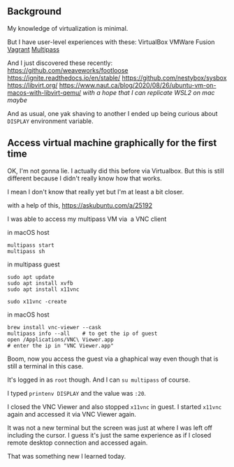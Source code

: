 ## Background

My knowledge of virtualization is minimal.

But I have user-level experiences with these:
VirtualBox
VMWare Fusion
[Vagrant](https://www.vagrantup.com/)
[Multipass](https://multipass.run/)

And I just discovered these recently:
https://github.com/weaveworks/footloose
https://ignite.readthedocs.io/en/stable/
https://github.com/nestybox/sysbox
https://libvirt.org/
https://www.naut.ca/blog/2020/08/26/ubuntu-vm-on-macos-with-libvirt-qemu/
_with a hope that I can replicate WSL2 on mac maybe_

And as usual, one yak shaving to another I ended up being curious about `DISPLAY` environment variable.

## Access virtual machine graphically for the first time

OK, I'm not gonna lie. I actually did this before via Virtualbox.
But this is still different because I didn't really know how that works.

I mean I don't know that really yet but I'm at least a bit closer.

with a help of this, https://askubuntu.com/a/25192

I was able to access my multipass VM via  a VNC client

in macOS host

```
multipass start
multipass sh
```

in multipass guest

```
sudo apt update
sudo apt install xvfb
sudo apt install x11vnc
 
sudo x11vnc -create
```

in macOS host
```
brew install vnc-viewer --cask
multipass info --all    # to get the ip of guest
open /Applications/VNC\ Viewer.app
# enter the ip in "VNC Viewer.app"
```

Boom, now you access the guest via a ghaphical way even though that is still a terminal in this case.

It's logged in as `root` though. And I can `su multipass` of course. 

I typed `printenv DISPLAY` and the value was `:20`.

I closed the VNC Viewer and also stopped `x11vnc` in guest. I started `x11vnc` again and accessed it via VNC Viewer again.

It was not a new terminal but the screen was just at where I was left off including the cursor. I guess it's just the same experience as if I closed remote desktop connection and accessed again.

That was something new I learned today.
